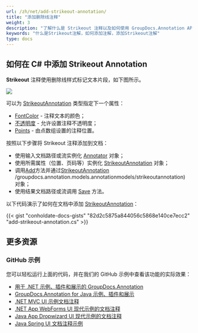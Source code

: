 ```yaml
---
url: /zh/net/add-strikeout-annotation/
title: "添加删除线注释"
weight: 3
description: "了解什么是 Strikeout 注释以及如何使用 GroupDocs.Annotation API 以编程方式将其添加到文档中，该 API 是 Conholdate.Total for .NET 的一部分。"
keywords: "什么是Strikeout注解，如何添加注解，添加Strikeout注解"
type: docs
---
```


## 如何在 C# 中添加 Strikeout Annotation
**Strikeout** 注释使用删除线样式标记文本片段，如下图所示。

![](https://docs.groupdocs.com/annotation/net/images/add-strikeout-annotation.png)

可以为 [StrikeoutAnnotation](https://apireference.groupdocs.com/net/annotation/groupdocs.annotation.models.annotationmodels/strikeoutannotation) 类型指定下一个属性：

* [FontColor](https://apireference.groupdocs.com/annotation/net/groupdocs.annotation.models.annotationmodels/strikeoutannotation/properties/fontcolor) - 注释文本的颜色；
* [不透明度](https://apireference.groupdocs.com/annotation/net/groupdocs.annotation.models.annotationmodels/areaannotation/properties/opacity) - 允许设置注释不透明度；
* [Points](https://apireference.groupdocs.com/annotation/net/groupdocs.annotation.models.annotationmodels/strikeoutannotation/properties/points) - 由点数组设置的注释位置。
      





    





按照以下步骤将 Strikeout 注释添加到文档：

* 使用输入文档路径或流实例化 [Annotator](https://apireference.groupdocs.com/net/annotation/groupdocs.annotation/annotator) 对象；
* 使用所需属性（位置、页码等）实例化 [StrikeoutAnnotation](https://apireference.groupdocs.com/net/annotation/groupdocs.annotation.models.annotationmodels/strikeoutannotation) 对象；
* 调用[Add](https://apireference.groupdocs.com/net/annotation/groupdocs.annotation/annotator/methods/add)方法并通过[StrikeoutAnnotation](https://apireference.groupdocs.com/net/annotation) /groupdocs.annotation.models.annotationmodels/strikeoutannotation) 对象；
* 使用结果文档路径或流调用 [Save](https://apireference.groupdocs.com/net/annotation/groupdocs.annotation/annotator/methods/save/index) 方法。

  


以下代码演示了如何在文档中添加 [StrikeoutAnnotation](https://apireference.groupdocs.com/net/annotation/groupdocs.annotation.models.annotationmodels/strikeoutannotation)：


{{< gist "conholdate-docs-gists" "82d2c5875a844056c5868e140ce7ecc2" "add-strikeout-annotation.cs" >}}
    





## 更多资源
### GitHub 示例
您可以轻松运行上面的代码，并在我们的 GitHub 示例中查看该功能的实际效果：

* [用于 .NET 示例、插件和展示的 GroupDocs.Annotation](https://github.com/groupdocs-annotation/GroupDocs.Annotation-for-.NET)
* [GroupDocs.Annotation for Java 示例、插件和展示](https://github.com/groupdocs-annotation/GroupDocs.Annotation-for-Java)
* [.NET MVC UI 示例文档注释](https://github.com/groupdocs-annotation/GroupDocs.Annotation-for-.NET-MVC)
* [.NET App WebForms UI 现代示例的文档注释](https://github.com/groupdocs-annotation/GroupDocs.Annotation-for-.NET-WebForms)
* [Java App Dropwizard UI 现代示例的文档注释](https://github.com/groupdocs-annotation/GroupDocs.Annotation-for-Java-Dropwizard)
* [Java Spring UI 文档注释示例](https://github.com/groupdocs-annotation/GroupDocs.Annotation-for-Java-Spring)
    







